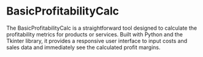 # BasicProfitabilityCalc
The BasicProfitabilityCalc is a straightforward tool designed to calculate the profitability metrics for products or services. Built with Python and the Tkinter library, it provides a responsive user interface to input costs and sales data and immediately see the calculated profit margins.
